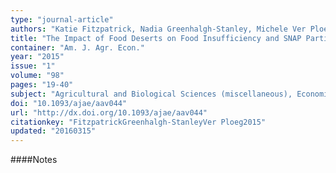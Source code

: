 ```yaml
---
type: "journal-article"
authors: "Katie Fitzpatrick, Nadia Greenhalgh-Stanley, Michele Ver Ploeg"
title: "The Impact of Food Deserts on Food Insufficiency and SNAP Participation among the Elderly"
container: "Am. J. Agr. Econ."
year: "2015"
issue: "1"
volume: "98"
pages: "19-40"
subject: "Agricultural and Biological Sciences (miscellaneous), Economics and Econometrics"
doi: "10.1093/ajae/aav044"
url: "http://dx.doi.org/10.1093/ajae/aav044"
citationkey: "FitzpatrickGreenhalgh-StanleyVer Ploeg2015"
updated: "20160315"
---
```


####Notes
